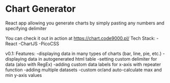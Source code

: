 # Chart Generator
React app allowing you generate charts by simply pasting any numbers and specifying delimiter

You can check it out in action at https://chart.code9000.pl/
Tech Stack:
-React
-ChartJS
-PicoCSS

v0.1:
Features:
-displaying data in many types of charts (bar, line, pie, etc.)
-displaying data in autogenerated html table
-setting custom delimiter for data (also with RegEx)
-adding custom data labels for x-axis with repeater function
-adding multiple datasets
-custom or/and auto-calculate max and min y-axis values
